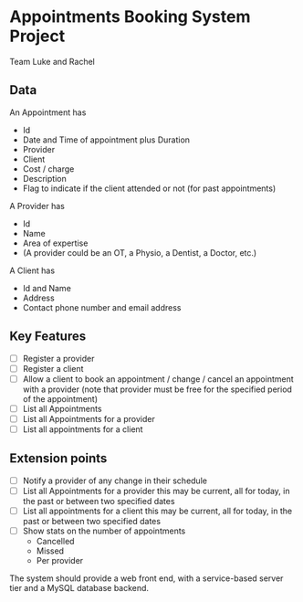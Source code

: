 # Appointments Booking System Project

Team Luke and Rachel

## Data 

An Appointment has 
*	Id 
*	Date and Time of appointment plus Duration 
*	Provider 
*	Client 
*	Cost / charge 
*	Description 
*	Flag to indicate if the client attended or not (for past appointments) 
 
A Provider has 
*	Id 
*	Name 
*	Area of expertise 
*	(A provider could be an OT, a Physio, a Dentist, a Doctor, etc.) 
 
A Client has 
*	Id and Name 
*	Address 
*	Contact phone number and email address 
## Key Features 
*	[ ] Register a provider
*	[ ] Register a client 
*	[ ] Allow a client to book an appointment / change / cancel an appointment with a provider (note that provider must be free for the specified period of the appointment) 
*	[ ] List all Appointments 
*	[ ] List all Appointments for a provider 
*	[ ] List all appointments for a client 
## Extension points 
*	[ ] Notify a provider of any change in their schedule 
*	[ ] List all Appointments for a provider this may be current, all for today, in the past or between two specified dates 
*	[ ] List all appointments for a client this may be current, all for today, in the past or between two specified dates 
*	[ ] Show stats on the number of appointments 
    * Cancelled 
    * Missed 
    * Per provider 
 
The system should provide a web front end, with a service-based server tier and a MySQL database backend. 
